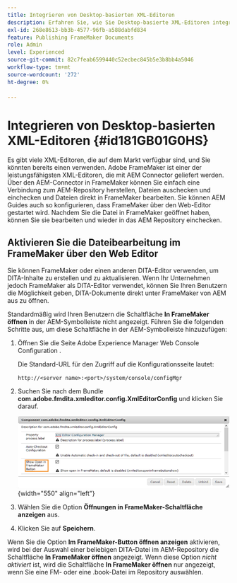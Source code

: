 ```yaml
---
title: Integrieren von Desktop-basierten XML-Editoren
description: Erfahren Sie, wie Sie Desktop-basierte XML-Editoren integrieren.
exl-id: 268e8613-bb3b-4577-96fb-a588dabfd834
feature: Publishing FrameMaker Documents
role: Admin
level: Experienced
source-git-commit: 82c7feab6599440c52ecbec845b5e3b8bb4a5046
workflow-type: tm+mt
source-wordcount: '272'
ht-degree: 0%

---
```


# Integrieren von Desktop-basierten XML-Editoren {#id181GB01G0HS}

Es gibt viele XML-Editoren, die auf dem Markt verfügbar sind, und Sie könnten bereits einen verwenden. Adobe FrameMaker ist einer der leistungsfähigsten XML-Editoren, die mit AEM Connector geliefert werden. Über den AEM-Connector in FrameMaker können Sie einfach eine Verbindung zum AEM-Repository herstellen, Dateien auschecken und einchecken und Dateien direkt in FrameMaker bearbeiten. Sie können AEM Guides auch so konfigurieren, dass FrameMaker über den Web-Editor gestartet wird. Nachdem Sie die Datei in FrameMaker geöffnet haben, können Sie sie bearbeiten und wieder in das AEM Repository einchecken.

## Aktivieren Sie die Dateibearbeitung im FrameMaker über den Web Editor

Sie können FrameMaker oder einen anderen DITA-Editor verwenden, um DITA-Inhalte zu erstellen und zu aktualisieren. Wenn Ihr Unternehmen jedoch FrameMaker als DITA-Editor verwendet, können Sie Ihren Benutzern die Möglichkeit geben, DITA-Dokumente direkt unter FrameMaker von AEM aus zu öffnen.

Standardmäßig wird Ihren Benutzern die Schaltfläche **In FrameMaker öffnen** in der AEM-Symbolleiste nicht angezeigt. Führen Sie die folgenden Schritte aus, um diese Schaltfläche in der AEM-Symbolleiste hinzuzufügen:

1. Öffnen Sie die Seite Adobe Experience Manager Web Console Configuration .

   Die Standard-URL für den Zugriff auf die Konfigurationsseite lautet:

   ```http
   http://<server name>:<port>/system/console/configMgr
   ```

1. Suchen Sie nach dem Bundle **com.adobe.fmdita.xmleditor.config.XmlEditorConfig** und klicken Sie darauf.

   ![](assets/open-in-fm-toolbar.png){width="550" align="left"}

1. Wählen Sie die Option **Öffnungen in FrameMaker-Schaltfläche anzeigen** aus.

1. Klicken Sie auf **Speichern**.


Wenn Sie die Option **Im FrameMaker-Button öffnen anzeigen** aktivieren, wird bei der Auswahl einer beliebigen DITA-Datei im AEM-Repository die Schaltfläche **In FrameMaker öffnen** angezeigt. Wenn diese Option *nicht aktiviert* ist, wird die Schaltfläche **In FrameMaker öffnen** nur angezeigt, wenn Sie eine FM- oder eine .book-Datei im Repository auswählen.
